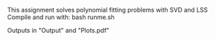 This assignment solves polynomial fitting problems with SVD and LSS
Compile and run with:
bash runme.sh

Outputs in "Output" and "Plots.pdf"